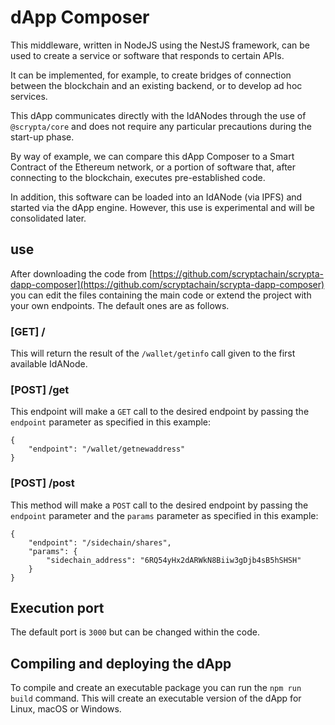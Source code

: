 # dApp Composer

This middleware, written in NodeJS using the NestJS framework, can be used to create a service or software that responds to certain APIs.

It can be implemented, for example, to create bridges of connection between the blockchain and an existing backend, or to develop ad hoc services.

This dApp communicates directly with the IdANodes through the use of `@scrypta/core` and does not require any particular precautions during the start-up phase.

By way of example, we can compare this dApp Composer to a Smart Contract of the Ethereum network, or a portion of software that, after connecting to the blockchain, executes pre-established code.

In addition, this software can be loaded into an IdANode (via IPFS) and started via the dApp engine. However, this use is experimental and will be consolidated later.

## use

After downloading the code from [https://github.com/scryptachain/scrypta-dapp-composer](https://github.com/scryptachain/scrypta-dapp-composer) you can edit the files containing the main code or extend the project with your own endpoints. The default ones are as follows.

### [GET] /

This will return the result of the `/wallet/getinfo` call given to the first available IdANode.

### [POST] /get

This endpoint will make a `GET` call to the desired endpoint by passing the` endpoint` parameter as specified in this example:
```
{
	"endpoint": "/wallet/getnewaddress"
}
``` 

### [POST] /post

This method will make a `POST` call to the desired endpoint by passing the` endpoint` parameter and the `params` parameter as specified in this example:
```
{
	"endpoint": "/sidechain/shares",
	"params": {
		"sidechain_address": "6RQ54yHx2dARWkN8Biiw3gDjb4sB5hSHSH"
	}
}
``` 

## Execution port

The default port is `3000` but can be changed within the code.

## Compiling and deploying the dApp

To compile and create an executable package you can run the `npm run build` command. This will create an executable version of the dApp for Linux, macOS or Windows.